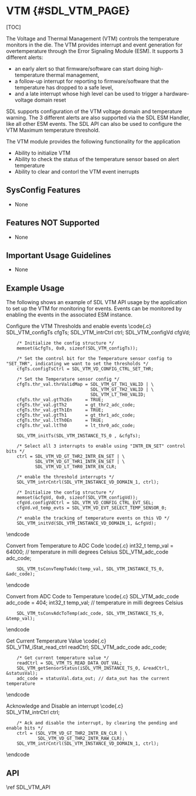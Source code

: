 # VTM {#SDL_VTM_PAGE}

[TOC]

The Voltage and Thermal Management (VTM) controls the temperature monitors in the die. The VTM provides interrupt and event generation for overtemperature through the Error Signaling Module (ESM). It supports 3 different alerts: 

* an early alert so that firmware/software can start doing high-temperature thermal management,
* a follow-up interrupt for reporting to firmware/software that the temperature has dropped to a safe level,
* and a late interrupt whose high level can be used to trigger a hardware-voltage domain reset


SDL supports configuration of the VTM voltage domain and temperature warning. The 3 different alerts are also supported via the SDL ESM Handler, like all other ESM events. The SDL API can also be used to configure the VTM Maximum temperature threshold.

The VTM module provides the following functionality  for the application

* Ability to initialize VTM
* Ability to check the status of the temperature sensor based on alert temperature
* Ability to clear and contorl the VTM event inerrupts

## SysConfig Features

- None

## Features NOT Supported

- None

## Important Usage Guidelines

- None

## Example Usage

The following shows an example of SDL VTM API usage by the application to set up the VTM for monitoring for events. Events can be monitored by enabling the events in the associated ESM instance.

Configure the VTM Thresholds and enable events
\code{.c}
        SDL_VTM_configTs cfgTs;
        SDL_VTM_intrCtrl ctrl;
        SDL_VTM_configVd cfgVd;
        
        /* Initialize the config structure */
        memset(&cfgTs, 0x0, sizeof(SDL_VTM_configTs));
        
        /* Set the control bit for the Temperature sensor config to "SET_THR", indicating we want to set the thresholds */
        cfgTs.configTsCtrl = SDL_VTM_VD_CONFIG_CTRL_SET_THR;

        /* Set the Temperature sensor config */
        cfgTs.thr_val.thrValidMap = SDL_VTM_GT_TH1_VALID | \
                                    SDL_VTM_GT_TH2_VALID | \
                                    SDL_VTM_LT_TH0_VALID;
        cfgTs.thr_val.gtTh2En     = TRUE;
        cfgTs.thr_val.gtTh2       = gt_thr2_adc_code;
        cfgTs.thr_val.gtTh1En     = TRUE;
        cfgTs.thr_val.gtTh1       = gt_thr1_adc_code;
        cfgTs.thr_val.ltTh0En     = TRUE;
        cfgTs.thr_val.ltTh0       = lt_thr0_adc_code;

        SDL_VTM_initTs(SDL_VTM_INSTANCE_TS_0 , &cfgTs);

        /* Select all 3 interrupts to enable using "INTR_EN_SET" control bits */
        ctrl = SDL_VTM_VD_GT_THR2_INTR_EN_SET | \
               SDL_VTM_VD_GT_THR1_INTR_EN_SET | \
               SDL_VTM_VD_LT_THR0_INTR_EN_CLR;
        
        /* enable the threshold interrupts */
        SDL_VTM_intrCntrl(SDL_VTM_INSTANCE_VD_DOMAIN_1, ctrl);

        /* Initialize the config structure */
        memset(&cfgVd, 0x0, sizeof(SDL_VTM_configVd));
        cfgVd.configVdCtrl = SDL_VTM_VD_CONFIG_CTRL_EVT_SEL;
        cfgVd.vd_temp_evts = SDL_VTM_VD_EVT_SELECT_TEMP_SENSOR_0;
        
        /* enable the tracking of temperature events on this VD */
        SDL_VTM_initVd(SDL_VTM_INSTANCE_VD_DOMAIN_1, &cfgVd);
\endcode

Convert from Temperature to ADC Code
\code{.c}
        int32_t temp_val = 64000; // temperature in milli degrees Celsius
        SDL_VTM_adc_code adc_code;

        SDL_VTM_tsConvTempToAdc(temp_val, SDL_VTM_INSTANCE_TS_0,  &adc_code);
\endcode

Convert from ADC Code to Temperature
\code{.c}
        SDL_VTM_adc_code adc_code = 404;
        int32_t temp_val; // temperature in milli degrees Celsius

        SDL_VTM_tsConvAdcToTemp(adc_code, SDL_VTM_INSTANCE_TS_0, &temp_val);
\endcode

Get Current Temperature Value
\code{.c}    
        SDL_VTM_iStat_read_ctrl readCtrl;
        SDL_VTM_adc_code adc_code;
         
        /* Get current temperature value */
        readCtrl = SDL_VTM_TS_READ_DATA_OUT_VAL;
        SDL_VTM_getSensorStatus(iSDL_VTM_INSTANCE_TS_0, &readCtrl, &statusVal);
        adc_code = statusVal.data_out; // data_out has the current temperature
\endcode

Acknowledge and Disable an interrupt
\code{.c}          
        SDL_VTM_intrCtrl ctrl;
        
        /* Ack and disable the interrupt, by clearing the pending and enable bits */
        ctrl = (SDL_VTM_VD_GT_THR2_INTR_EN_CLR | \
                SDL_VTM_VD_GT_THR2_INTR_RAW_CLR);
        SDL_VTM_intrCntrl(SDL_VTM_INSTANCE_VD_DOMAIN_1, ctrl);
\endcode

## API

\ref SDL_VTM_API
